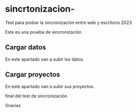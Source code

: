 # sincrtonizacion-
Test para probar la sincronización entre web y escritorio 2023

Este es una prueba de sincronización

## Cargar datos

En este apartado van a subir los datos.     
## Cargar proyectos


En este apartado van a subir sus proyectos.

final del test de sincronización

Gracias

